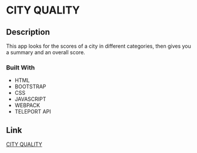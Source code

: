# CITY QUALITY

## Description
This app looks for the scores of a city in different categories, then gives you a summary and an overall score.

### Built With

* HTML
* BOOTSTRAP
* CSS
* JAVASCRIPT
* WEBPACK
* TELEPORT API

## Link
[CITY QUALITY]()

